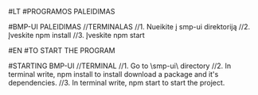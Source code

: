 #LT
#PROGRAMOS PALEIDIMAS

#BMP-UI PALEIDIMAS
//TERMINALAS
//1. Nueikite į smp-ui direktoriją
//2. Įveskite npm install
//3. Įveskite npm start


#EN
#TO START THE PROGRAM

#STARTING BMP-UI 
//TERMINAL
//1. Go to \smp-ui\ directory
//2. In terminal write, npm install to install download a package and it's dependencies.
//3. In terminal write, npm start to start the project.
